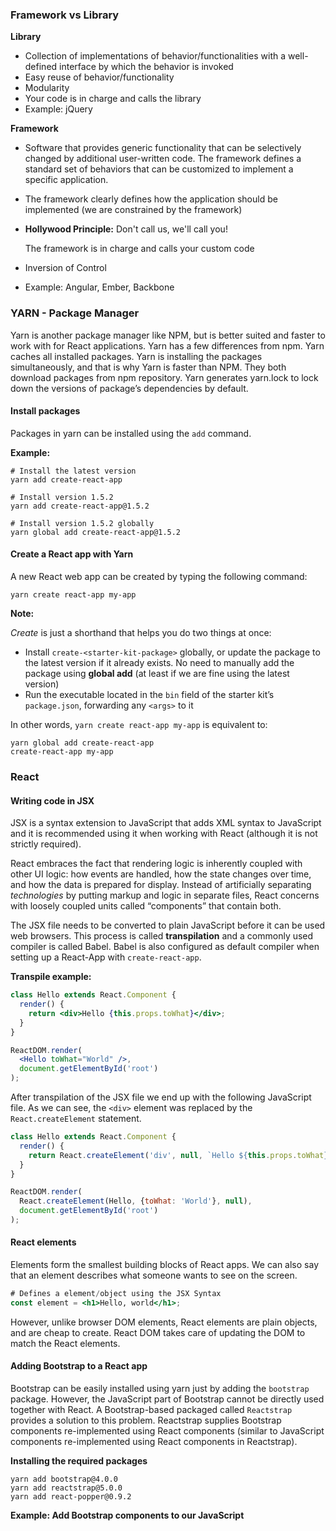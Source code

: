 ### Framework vs Library

**Library**

- Collection of implementations of behavior/functionalities with a well-defined interface by which the behavior is invoked
- Easy reuse of behavior/functionality
- Modularity
- Your code is in charge and calls the library
- Example: jQuery

**Framework** 

- Software that provides generic functionality that can be selectively changed by additional user-written code. The framework defines a standard set of behaviors that can be customized to implement a specific application.

- The framework clearly defines how the application should be implemented (we are constrained by the framework)

- **Hollywood Principle:** Don't call us, we'll call you!

  The framework is in charge and calls your custom code

- Inversion of Control

- Example: Angular, Ember, Backbone



### YARN - Package Manager 

Yarn is another package manager like NPM, but is better suited and faster to work with for React applications. Yarn has a few differences from npm. Yarn caches all installed packages. Yarn is installing the packages simultaneously, and that is why Yarn is faster than NPM. They both download packages from npm repository. Yarn generates yarn.lock to lock down the versions of package’s dependencies by default. 

#### Install packages

Packages in yarn can be installed using the `add` command.

**Example:**

```shell
# Install the latest version
yarn add create-react-app

# Install version 1.5.2
yarn add create-react-app@1.5.2

# Install version 1.5.2 globally
yarn global add create-react-app@1.5.2
```

#### Create a React app with Yarn

A new React web app can be created by typing the following command:

```shell
yarn create react-app my-app
```

**Note:**

*Create* is just a shorthand that helps you do two things at once:

- Install `create-<starter-kit-package>` globally, or update the package to the latest version if it already exists. No need to manually add the package using **global add** (at least if we are fine using the latest version)
- Run the executable located in the `bin` field of the starter kit’s `package.json`, forwarding any `<args>` to it

In other words, `yarn create react-app my-app` is equivalent to:

```shell
yarn global add create-react-app
create-react-app my-app
```



### React

#### Writing code in JSX

JSX is a syntax extension to JavaScript that adds XML syntax to JavaScript and it is recommended using it when working with React (although it is not strictly required).

React embraces the fact that rendering logic is inherently coupled with other UI logic: how events are handled, how the state changes over time, and how the data is prepared for display. Instead of artificially separating *technologies* by putting markup and logic in separate files, React concerns with loosely coupled units called “components” that contain both.

The JSX file needs to be converted to plain JavaScript before it can be used web browsers. This process is called **transpilation** and a commonly used compiler is called Babel. Babel is also configured as default compiler when setting up a React-App with `create-react-app`. 

**Transpile example:**

```jsx
class Hello extends React.Component {
  render() {
    return <div>Hello {this.props.toWhat}</div>;
  }
}

ReactDOM.render(
  <Hello toWhat="World" />,
  document.getElementById('root')
);
```
After transpilation of the JSX file we end up with the following JavaScript file. As we can see, the `<div>` element was replaced by the `React.createElement` statement.

```jsx
class Hello extends React.Component {
  render() {
    return React.createElement('div', null, `Hello ${this.props.toWhat}`);
  }
}

ReactDOM.render(
  React.createElement(Hello, {toWhat: 'World'}, null),
  document.getElementById('root')
);
```

#### React elements

Elements form the smallest building blocks of React apps. We can also say that an element describes what someone wants to see on the screen.

```jsx
# Defines a element/object using the JSX Syntax
const element = <h1>Hello, world</h1>;
```

However, unlike browser DOM elements, React elements are plain objects, and are cheap to create. React DOM takes care of updating the DOM to match the React elements.

#### Adding Bootstrap to a React app

Bootstrap can be easily installed using yarn just by adding the `bootstrap` package. However, the JavaScript part of Bootstrap cannot be directly used together with React. A Bootstrap-based packaged called `Reactstrap` provides a solution to this problem. Reactstrap supplies Bootstrap components re-implemented using React components (similar to JavaScript components re-implemented using React components in Reactstrap).

**Installing the required packages**

```shell
yarn add bootstrap@4.0.0
yarn add reactstrap@5.0.0
yarn add react-popper@0.9.2
```

**Example: Add Bootstrap components to our JavaScript**

